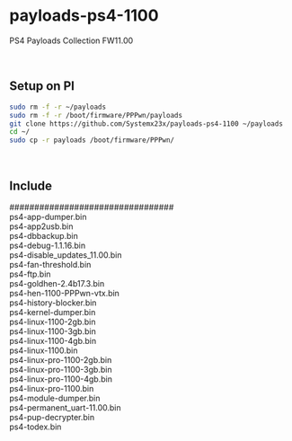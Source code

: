 # payloads-ps4-1100
PS4 Payloads Collection FW11.00<br>


<br>

## Setup on PI
```sh
sudo rm -f -r ~/payloads
sudo rm -f -r /boot/firmware/PPPwn/payloads
git clone https://github.com/Systemx23x/payloads-ps4-1100 ~/payloads
cd ~/
sudo cp -r payloads /boot/firmware/PPPwn/
```
<br>

## Include
#################################<br>
ps4-app-dumper.bin<br>
ps4-app2usb.bin<br>
ps4-dbbackup.bin<br>
ps4-debug-1.1.16.bin<br>
ps4-disable_updates_11.00.bin<br>
ps4-fan-threshold.bin<br>
ps4-ftp.bin<br>
ps4-goldhen-2.4b17.3.bin<br>
ps4-hen-1100-PPPwn-vtx.bin<br>
ps4-history-blocker.bin<br>
ps4-kernel-dumper.bin<br>
ps4-linux-1100-2gb.bin<br>
ps4-linux-1100-3gb.bin<br>
ps4-linux-1100-4gb.bin<br>
ps4-linux-1100.bin<br>
ps4-linux-pro-1100-2gb.bin<br>
ps4-linux-pro-1100-3gb.bin<br>
ps4-linux-pro-1100-4gb.bin<br>
ps4-linux-pro-1100.bin<br>
ps4-module-dumper.bin<br>
ps4-permanent_uart-11.00.bin<br>
ps4-pup-decrypter.bin<br>
ps4-todex.bin<br>
